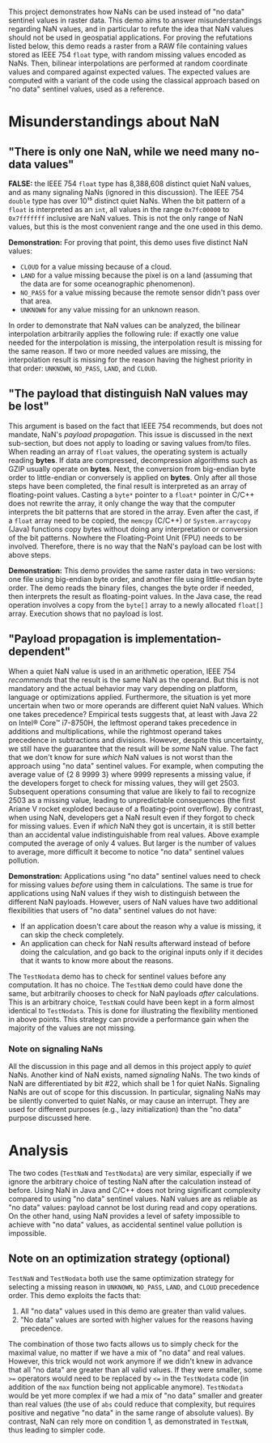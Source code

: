 This project demonstrates how NaNs can be used instead of "no data" sentinel values in raster data.
This demo aims to answer misunderstandings regarding NaN values, and in particular to refute the idea
that NaN values should not be used in geospatial applications. For proving the refutations listed below,
this demo reads a raster from a RAW file containing values stored as IEEE 754 `float` type, with random
missing values encoded as NaNs. Then, bilinear interpolations are performed at random coordinate values
and compared against expected values. The expected values are computed with a variant of the code using
the classical approach based on "no data" sentinel values, used as a reference.


# Misunderstandings about NaN

## "There is only one NaN, while we need many no-data values"
**FALSE:** the IEEE 754 `float` type has 8,388,608 distinct quiet NaN values, and as many signaling NaNs
(ignored in this discussion). The IEEE 754 `double` type has over 10¹⁵ distinct quiet NaNs.
When the bit pattern of a `float` is interpreted as an `int`, all values in the range `0x7fc00000` to
`0x7fffffff` inclusive are NaN values. This is not the only range of NaN values, but this is the most
convenient range and the one used in this demo.

**Demonstration:**
For proving that point, this demo uses five distinct NaN values:

  * `CLOUD`   for a value missing because of a cloud.
  * `LAND`    for a value missing because the pixel is on a land (assuming that the data are for some oceanographic phenomenon).
  * `NO_PASS` for a value missing because the remote sensor didn't pass over that area.
  * `UNKNOWN` for any value missing for an unknown reason.

In order to demonstrate that NaN values can be analyzed, the bilinear interpolation arbitrarily applies the following rule:
if exactly one value needed for the interpolation is missing, the interpolation result is missing for the same reason.
If two or more needed values are missing, the interpolation result is missing for the reason having the highest priority
in that order: `UNKNOWN`, `NO_PASS`, `LAND`, and `CLOUD`.


## "The payload that distinguish NaN values may be lost"
This argument is based on the fact that IEEE 754 recommends, but does not mandate, NaN's _payload propagation_.
This issue is discussed in the next sub-section, but does not apply to loading or saving values from/to files.
When reading an array of `float` values, the operating system is actually reading **bytes**.
If data are compressed, decompression algorithms such as GZIP usually operate on **bytes**.
Next, the conversion from big-endian byte order to little-endian or conversely is applied on **bytes**.
Only after all those steps have been completed, the final result is interpreted as an array of floating-point values.
Casting a `byte*` pointer to a `float*` pointer in C/C++ does not rewrite the array,
it only change the way that the computer interprets the bit patterns that are stored in the array.
Even after the cast, if a `float` array need to be copied, the `memcpy` (C/C++) or `System.arraycopy` (Java)
functions copy bytes without doing any interpretation or conversion of the bit patterns.
Nowhere the Floating-Point Unit (FPU) needs to be involved.
Therefore, there is no way that the NaN's payload can be lost with above steps.

**Demonstration:**
This demo provides the same raster data in two versions:
one file using big-endian byte order, and another file using little-endian byte order.
The demo reads the binary files, changes the byte order if needed, then interprets the result as floating-point values.
In the Java case, the read operation involves a copy from the `byte[]` array to a newly allocated `float[]` array.
Execution shows that no payload is lost.


## "Payload propagation is implementation-dependent"
When a quiet NaN value is used in an arithmetic operation, IEEE 754 _recommends_ that the result is the same NaN as the operand.
But this is not mandatory and the actual behavior may vary depending on platform, language or optimizations applied.
Furthermore, the situation is yet more uncertain when two or more operands are different quiet NaN values.
Which one takes precedence?
Empirical tests suggests that, at least with Java 22 on Intel® Core™ i7-8750H, the leftmost operand takes precedence
in additions and multiplications, while the rightmost operand takes precedence in subtractions and divisions.
However, despite this uncertainty, we still have the guarantee that the result will be _some_ NaN value.
The fact that we don't know for sure _which_ NaN values is not worst than the approach using "no data" sentinel values.
For example, when computing the average value of {2 8 9999 3} where 9999 represents a missing value,
if the developers forget to check for missing values, they will get 2503.
Subsequent operations consuming that value are likely to fail to recognize 2503 as a missing value,
leading to unpredictable consequences (the first Ariane V rocket exploded because of a floating-point overflow).
By contrast, when using NaN, developers get a NaN result even if they forgot to check for missing values.
Even if _which_ NaN they got is uncertain, it is still better than an accidental value indistinguishable from real values.
Above example computed the average of only 4 values. But larger is the number of values to average,
more difficult it become to notice "no data" sentinel values pollution.

**Demonstration:**
Applications using "no data" sentinel values need to check for missing values _before_ using them in calculations.
The same is true for applications using NaN values if they wish to distinguish between the different NaN payloads.
However, users of NaN values have two additional flexibilities that users of "no data" sentinel values do not have:

* If an application doesn't care about the reason why a value is missing, it can skip the check completely.
* An application can check for NaN results afterward instead of before doing the calculation,
  and go back to the original inputs only if it decides that it wants to know more about the reasons.

The `TestNodata` demo has to check for sentinel values before any computation. It has no choice.
The `TestNaN` demo could have done the same, but arbitrarily chooses to check for NaN payloads _after_ calculations.
This is an arbitrary choice, `TestNaN` could have been kept in a form almost identical to `TestNodata`.
This is done for illustrating the flexibility mentioned in above points.
This strategy can provide a performance gain when the majority of the values are not missing.

### Note on signaling NaNs
All the discussion in this page and all demos in this project apply to _quiet_ NaNs.
Another kind of NaN exists, named _signaling_ NaNs.
The two kinds of NaN are differentiated by bit #22, which shall be 1 for quiet NaNs.
Signaling NaNs are out of scope for this discussion.
In particular, signaling NaNs may be silently converted to quiet NaNs, or may cause an interrupt.
They are used for different purposes (e.g., lazy initialization) than the "no data" purpose discussed here.


# Analysis
The two codes (`TestNaN` and `TestNodata`) are very similar,
especially if we ignore the arbitrary choice of testing NaN after the calculation instead of before.
Using NaN in Java and C/C++ does not bring significant complexity compared to using "no data" sentinel values.
NaN values are as reliable as "no data" values: payload cannot be lost during read and copy operations.
On the other hand, using NaN provides a level of safety impossible to achieve with "no data" values,
as accidental sentinel value pollution is impossible.

## Note on an optimization strategy (optional)
`TestNaN` and `TestNodata` both use the same optimization strategy for selecting a missing reason
in `UNKNOWN`, `NO_PASS`, `LAND`, and `CLOUD` precedence order. This demo exploits the facts that:

1. All "no data" values used in this demo are greater than valid values.
2. "No data" values are sorted with higher values for the reasons having precedence.

The combination of those two facts allows us to simply check for the maximal value,
no matter if we have a mix of "no data" and real values. However, this trick would not work
anymore if we didn't knew in advance that all "no data" are greater than all valid values.
If they were smaller, some `>=` operators would need to be replaced by `<=` in the `TestNodata` code
(in addition of the `max` function being not applicable anymore).
`TestNodata` would be yet more complex if we had a mix of "no data" smaller and greater than real values
(the use of `abs` could reduce that complexity, but requires positive and negative "no data" in the same range of absolute values).
By contrast, NaN can rely more on condition 1, as demonstrated in `TestNaN`, thus leading to simpler code.
